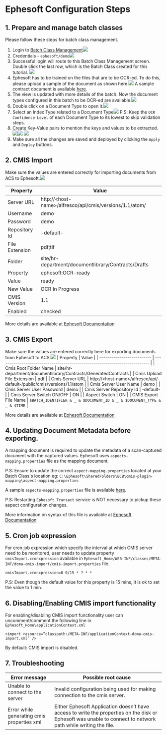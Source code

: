 # Ephesoft Configuration Steps

## 1. Prepare and manage batch classes
Please follow these steps for batch class management.
1. Login to [Batch Class Management](http://<host-name>:8080/dcma/BatchClassManagement.html)![](resources/1.png)
2. Credentials -  `ephesoft/demo`![](resources/3.png)
3. Successful login will route to this Batch Class Management screen. Double click the last row, which is the Batch Class created for this tutorial. ![](resources/4.png)
4. Ephesoft has to be trained on the files that are to be OCR-ed. To do this, please upload a sample of the document as shown here.![](resources/4a.png)
A sample contract document is available [here](resources/Sample-ContractDocument.pdf).
5. The view is updated with more details of the batch. Now the document types configured in this batch to be OCR-ed are available.![](resources/5.png)
6. Double click on a Document Type to open it.![](resources/7.png)
7. Select an Index Type related to a Document Type![](resources/7a.png)
   P.S: Keep the `OCR Confidence Level` of each Document Type to its lowest to skip validation steps.
8. Create Key-Value pairs to mention the keys and values to be extracted.![](resources/8.png)![](resources/9.png)
![](resources/10.png)
9. Make sure all the changes are saved and deployed by clicking the `Apply` and `Deploy` buttons.
   
## 2. CMIS Import
   Make sure the values are entered correctly for importing documents from ACS to Ephesoft.![](resources/11.png)

| Property       | Value                                                     |
| -------------- | --------------------------------------------------------- |
| Server URL     | http://\<host-name\>/alfresco/api/cmis/versions/1.1/atom/ |
| Username       | demo                                                      |
| Password       | demo                                                      |
| Repository Id  | -default-                                                 |
| File Extension | pdf;tif                                                   |
| Folder         | site/hr-department/documentlibrary/Contracts/Drafts       |
| Property       | ephesoft:OCR-ready                                        |
| Value          | ready                                                     |
| New Value      | OCR In Progress                                           |
| CMIS Version   | 1.1                                                       |
| Enabled        | checked                                                   |

More details are available at [Ephesoft Documentation](https://ephesoft.com/docs/install-and-upgrade/4-1-0-0/cmis-import/)

## 3. CMIS Export
   Make sure the values are entered correctly here for exporting documents from Ephesoft to ACS.![](resources/12.png)
   | Property                   | Value                                                                       |
   | -------------------------- | --------------------------------------------------------------------------- |
   | Cmis Root Folder Name      | site/hr-department/documentlibrary/Contracts/GeneratedContracts             |
   | Cmis Upload File Extension | pdf                                                                         |
   | Cmis Server URL            | http://\<host-name\>/alfresco/api/-default-/public/cmis/versions/1.1/atom   |
   | Cmis Server User Name      | demo                                                                        |
   | Cmis Server User Password  | demo                                                                        |
   | Cmis Server Repository Id  | -default-                                                                   |
   | Cmis Server Switch ON/OFF  | ON                                                                          |
   | Aspect Switch              | ON                                                                          |
   | CMIS Export File Name      | ```$BATCH_IDENTIFIER & _ & $DOCUMENT_ID & _ & $DOCUMENT_TYPE & _ & $TIME``` |
   
   More details are available at [Ephesoft Documentation](https://ephesoft.com/docs/cmis-export-plugin-documentation/)

## 4. Updating Document Metadata before exporting.
A mapping document is required to update the metadata of a scan-captured document with the captured values. Ephesoft uses `aspects-mapping.properties` file as the mapping document. 

P.S: Ensure to update the correct `aspect-mapping.properties` located at your Batch Class's location eg: `C:\Ephesoft\SharedFolders\BCB\cmis-plugin-mapping\aspect-mapping.properties`

A sample `aspects-mapping.properties` file is available [here](resources/aspects-mapping.properties).

P.S: Restarting `Ephesoft Transact` service is NOT necessary to pickup these aspect configuration changes.

More information on syntax of this file is available at  [Ephesoft Documentation](https://ephesoft.com/docs/features-and-functions/administrator/moduleplugin-configuration/export-module/cmis-export-plugin-3/)

## 5. Cron job expression
For cron job expression which specify the interval at which CMIS server need to be monitored, user needs to update property `cmisImport.cronxpression` available in `Ephesoft_Home/WEB-INF/classes/META-INF/dcma-cmis-import/cmis-import.properties` file.

```
cmisImport.cronxpression=0 0/15 * ? * *
```

P.S: Even though the default value for this property is 15 mins, it is ok to set the value to 1 min.

## 6. Disabling/Enabling CMIS import functionality
For enabling/disabling CMIS import functionality user can uncomment/comment the following line in `Ephesoft_Home\applicationContext.xml`

```
<import resource=”classpath:/META-INF/applicationContext-dcma-cmis-import.xml” />
```

By default: CMIS import is disabled.

## 7. Troubleshooting

| Error message                              | Possible root cause                                                                                                                                           |
| ------------------------------------------ | ------------------------------------------------------------------------------------------------------------------------------------------------------------- |
| Unable to connect to the server            | Invalid configuration being used for making connection to the cmis server.                                                                                    |
| Error while generating cmis properties xml | Either Ephesoft Application doesn’t have access to write the properties on the disk or Ephesoft was unable to connect to network path while writing the file. |
